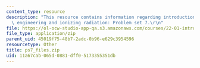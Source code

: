 ```yaml
---
content_type: resource
description: "This resource contains information regarding introduction to nuclear\
  \ engineering and ionizing radiation: Problem set 7.\r\n"
file: https://ol-ocw-studio-app-qa.s3.amazonaws.com/courses/22-01-introduction-to-nuclear-engineering-and-ionizing-radiation-fall-2016/11a67cab065d0881dff05173355351db_ps7_files.zip
file_type: application/zip
parent_uid: 45019f75-48b7-2adc-0b96-e629c3954596
resourcetype: Other
title: ps7_files.zip
uid: 11a67cab-065d-0881-dff0-5173355351db
---
```

